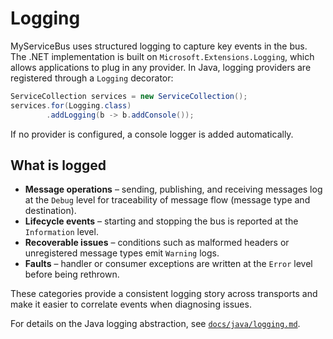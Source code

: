 # Logging

MyServiceBus uses structured logging to capture key events in the bus.
The .NET implementation is built on `Microsoft.Extensions.Logging`,
which allows applications to plug in any provider. In Java, logging
providers are registered through a `Logging` decorator:

```java
ServiceCollection services = new ServiceCollection();
services.for(Logging.class)
        .addLogging(b -> b.addConsole());
```

If no provider is configured, a console logger is added automatically.

## What is logged

- **Message operations** – sending, publishing, and receiving messages log
  at the `Debug` level for traceability of message flow (message type and destination).
- **Lifecycle events** – starting and stopping the bus is reported at the
  `Information` level.
- **Recoverable issues** – conditions such as malformed headers or
  unregistered message types emit `Warning` logs.
- **Faults** – handler or consumer exceptions are written at the `Error`
  level before being rethrown.

These categories provide a consistent logging story across transports and
make it easier to correlate events when diagnosing issues.

For details on the Java logging abstraction, see
[`docs/java/logging.md`](java/logging.md).
